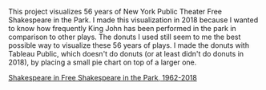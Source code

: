 This project visualizes 56 years of New York Public Theater Free Shakespeare in the Park. I made this visualization in 2018 because I wanted to know how frequently King John has been performed in the park in comparison to other plays. The donuts I used still seem to me the best possible way to visualize these 56 years of plays. I made the donuts with Tableau Public, which doesn't do donuts (or at least didn't do donuts in 2018), by placing a small pie chart on top of a larger one.

[Shakespeare in Free Shakespeare in the Park, 1962-2018](./blogpost3.md)
